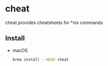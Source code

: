 cheat
=====

cheat provides cheatsheets for *nix commands

Install
-------

* macOS

    ```bash
    brew install --HEAD cheat
    ```

